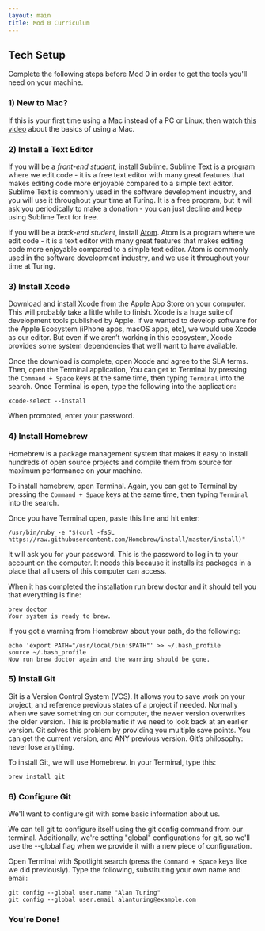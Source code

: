 ```yaml
---
layout: main
title: Mod 0 Curriculum
---
```


## Tech Setup

Complete the following steps before Mod 0 in order to get the tools you'll need on your machine. 

### 1) New to Mac? 

If this is your first time using a Mac instead of a PC or Linux, then watch [this video](https://www.youtube.com/watch?v=MN0FD8KW2V4) about the basics of using a Mac.

### 2) Install a Text Editor

If you will be a *front-end student*, install [Sublime](https://www.sublimetext.com/). Sublime Text is a program where we edit code - it is a free text editor with many great features that makes editing code more enjoyable compared to a simple text editor. Sublime Text is commonly used in the software development industry, and you will use it throughout your time at Turing. It is a free program, but it will ask you periodically to make a donation - you can just decline and keep using Sublime Text for free.

If you will be a *back-end student*, install [Atom](https://atom.io/). Atom is a program where we edit code - it is a text editor with many great features that makes editing code more enjoyable compared to a simple text editor. Atom is commonly used in the software development industry, and we use it throughout your time at Turing.

### 3) Install Xcode

Download and install Xcode from the Apple App Store on your computer. This will probably take a little while to finish. Xcode is a huge suite of development tools published by Apple. If we wanted to develop software for the Apple Ecosystem (iPhone apps, macOS apps, etc), we would use Xcode as our editor. But even if we aren’t working in this ecosystem, Xcode provides some system dependencies that we’ll want to have available.

Once the download is complete, open Xcode and agree to the SLA terms. Then, open the Terminal application, You can get to Terminal by pressing the `Command + Space` keys at the same time, then typing `Terminal` into the search. Once Terminal is open, type the following into the application: 

```
xcode-select --install
```
When prompted, enter your password. 

### 4) Install Homebrew

Homebrew is a package management system that makes it easy to install hundreds of open source projects and compile them from source for maximum performance on your machine.

To install homebrew, open Terminal. Again, you can get to Terminal by pressing the `Command + Space` keys at the same time, then typing `Terminal` into the search. 

Once you have Terminal open, paste this line and hit enter:

```
/usr/bin/ruby -e "$(curl -fsSL https://raw.githubusercontent.com/Homebrew/install/master/install)"
```

It will ask you for your password. This is the password to log in to your account on the computer. It needs this because it installs its packages in a place that all users of this computer can access.

When it has completed the installation run brew doctor and it should tell you that everything is fine:

```
brew doctor
Your system is ready to brew.
```

If you got a warning from Homebrew about your path, do the following:

```
echo 'export PATH="/usr/local/bin:$PATH"' >> ~/.bash_profile
source ~/.bash_profile
Now run brew doctor again and the warning should be gone.
```

### 5) Install Git

Git is a Version Control System (VCS). It allows you to save work on your project, and reference previous states of a project if needed. Normally when we save something on our computer, the newer version overwrites the older version. This is problematic if we need to look back at an earlier version. Git solves this problem by providing you multiple save points. You can get the current version, and ANY previous version. Git’s philosophy: never lose anything.

To install Git, we will use Homebrew. In your Terminal, type this:

```
brew install git
```

### 6) Configure Git

We'll want to configure git with some basic information about us.

We can tell git to configure itself using the git config command from our terminal. Additionally, we're setting "global" configurations for git, so we'll use the --global flag when we provide it with a new piece of configuration.

Open Terminal with Spotlight search (press the `Command + Space` keys like we did previously). Type the following, substituting your own name and email: 

```
git config --global user.name "Alan Turing"
git config --global user.email alanturing@example.com
```

### You're Done!

